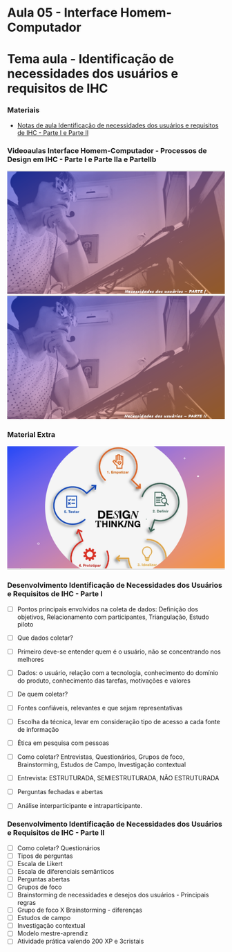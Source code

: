 # Aula 05 - Interface Homem-Computador
# Tema aula - Identificação de necessidades dos usuários e requisitos de IHC


### Materiais
- [Notas de aula Identificação de necessidades dos usuários e requisitos de IHC - Parte I e Parte II](identificacao_necessidades_usuarios_requisitos_ihc.pdf)


### Videoaulas Interface Homem-Computador -  Processos de Design em IHC - Parte I e Parte IIa e ParteIIb
[![Identificação de Necessidades dos Usuários e Requisitos de IHC - Parte I](capa_10.png)](https://youtu.be/JN7ojIqVpVY)
[![Identificação de Necessidades dos Usuários e Requisitos de IHC - Parte II](capa_11.png)](https://youtu.be/H2m1vJw7gmY)

### Material Extra
[![Design Thinking - Um exemplo de Brainstorming](design.png)](https://www.youtube.com/watch?v=iZbXiWNeYcg)

### Desenvolvimento Identificação de Necessidades dos Usuários e Requisitos de IHC - Parte I 

- [ ]  Pontos principais envolvidos na coleta de dados: Definição dos objetivos, Relacionamento com participantes, Triangulação, Estudo piloto
- [ ]  Que dados coletar?
- [ ]  Primeiro deve-se entender quem é o usuário, não se concentrando nos melhores
- [ ]  Dados: o usuário, relação com a tecnologia, conhecimento do domínio do produto, conhecimento das tarefas, motivações e valores
- [ ]  De quem coletar? 
- [ ]  Fontes confiáveis, relevantes e que sejam representativas
- [ ]  Escolha da técnica, levar em consideração tipo de acesso a cada fonte de informação
- [ ]  Ética em pesquisa com pessoas
- [ ]  Como coletar? Entrevistas, Questionários, Grupos de foco, Brainstorming, Estudos de Campo, Investigação contextual
- [ ]  Entrevista: ESTRUTURADA, SEMIESTRUTURADA, NÃO ESTRUTURADA
- [ ]  Perguntas fechadas e abertas
- [ ]  Análise interparticipante e intraparticipante.


### Desenvolvimento Identificação de Necessidades dos Usuários e Requisitos de IHC - Parte II 

- [ ]  Como coletar? Questionários
- [ ]  Tipos de perguntas
- [ ]  Escala de Likert
- [ ]  Escala de diferenciais semânticos
- [ ]  Perguntas abertas
- [ ]  Grupos de foco
- [ ]  Brainstorming de necessidades e desejos dos usuários - Principais regras
- [ ]  Grupo de foco X Brainstorming - diferenças
- [ ]  Estudos de campo
- [ ]  Investigação contextual
- [ ]  Modelo mestre-aprendiz
- [ ]  Atividade prática valendo 200 XP e 3cristais
